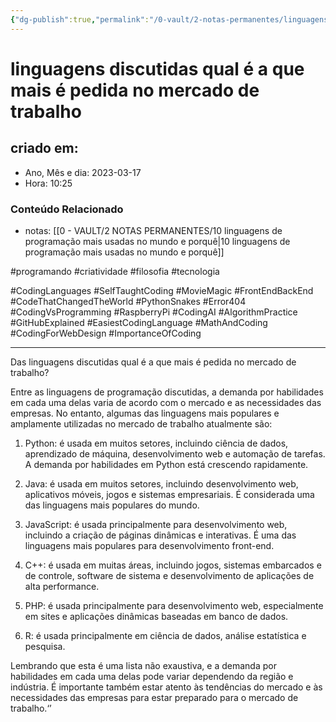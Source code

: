 ```yaml
---
{"dg-publish":true,"permalink":"/0-vault/2-notas-permanentes/linguagens-discutidas-qual-e-a-que-mais-e-pedida-no-mercado-de-trabalho/","tags":["permanente","programando","criatividade","filosofia","tecnologia","CodingLanguages","SelfTaughtCoding","MovieMagic","FrontEndBackEnd","CodeThatChangedTheWorld","PythonSnakes","Error404","CodingVsProgramming","RaspberryPi","CodingAI","AlgorithmPractice","GitHubExplained","EasiestCodingLanguage","MathAndCoding","CodingForWebDesign","ImportanceOfCoding"],"dgHomeLink":true,"dgShowLocalGraph":true,"dgShowFileTree":true,"dgEnableSearch":true,"noteIcon":""}
---
```


# linguagens discutidas qual é a que mais é pedida no mercado de trabalho

## criado em: 

- Ano, Mês e dia: 2023-03-17
- Hora: 10:25

### Conteúdo Relacionado

- notas: [[0 - VAULT/2 NOTAS PERMANENTES/10 linguagens de programação mais usadas no mundo e porquê\|10 linguagens de programação mais usadas no mundo e porquê]]

#programando #criatividade #filosofia #tecnologia 

#CodingLanguages #SelfTaughtCoding #MovieMagic #FrontEndBackEnd #CodeThatChangedTheWorld #PythonSnakes #Error404 #CodingVsProgramming #RaspberryPi #CodingAI #AlgorithmPractice #GitHubExplained #EasiestCodingLanguage #MathAndCoding #CodingForWebDesign #ImportanceOfCoding

---

Das linguagens discutidas qual é a que mais é pedida no mercado de trabalho?

Entre as linguagens de programação discutidas, a demanda por habilidades em cada uma delas varia de acordo com o mercado e as necessidades das empresas. No entanto, algumas das linguagens mais populares e amplamente utilizadas no mercado de trabalho atualmente são:

1. Python: é usada em muitos setores, incluindo ciência de dados, aprendizado de máquina, desenvolvimento web e automação de tarefas. A demanda por habilidades em Python está crescendo rapidamente.
    
2. Java: é usada em muitos setores, incluindo desenvolvimento web, aplicativos móveis, jogos e sistemas empresariais. É considerada uma das linguagens mais populares do mundo.
    
3. JavaScript: é usada principalmente para desenvolvimento web, incluindo a criação de páginas dinâmicas e interativas. É uma das linguagens mais populares para desenvolvimento front-end.
    
4. C++: é usada em muitas áreas, incluindo jogos, sistemas embarcados e de controle, software de sistema e desenvolvimento de aplicações de alta performance.
    
5. PHP: é usada principalmente para desenvolvimento web, especialmente em sites e aplicações dinâmicas baseadas em banco de dados.
    
6. R: é usada principalmente em ciência de dados, análise estatística e pesquisa.

Lembrando que esta é uma lista não exaustiva, e a demanda por habilidades em cada uma delas pode variar dependendo da região e indústria. É importante também estar atento às tendências do mercado e às necessidades das empresas para estar preparado para o mercado de trabalho.‘’
